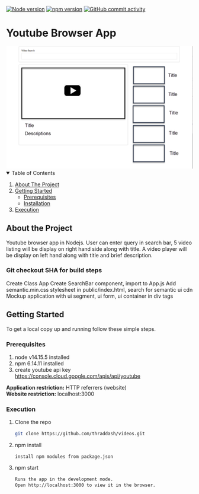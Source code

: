 [![Node version][node-shield]][node-url]
[![npm version][npm-shield]][npm-url]
[![GitHub commit activity][commits-shield]][commits-url]

# Youtube Browser App
<img src="https://github.com/thraddash/videos/blob/master/src/images/mockup.png" width="700" title="Mockup">

<!-- TABLE OF CONTENTS -->
<details open="open">
  <summary>Table of Contents</summary>
  <ol>
    <li>
      <a href="#about-the-project">About The Project</a>
    </li>
    <li>
      <a href="#getting-started">Getting Started</a>
      <ul>
        <li><a href="#prerequisites">Prerequisites</a></li>
        <li><a href="#installation">Installation</a></li>
      </ul>
    </li>
    <li><a href="#execution">Execution</a></li>

  </ol>
</details>

## About the Project
Youtube browser app in Nodejs. User can enter query in search bar, 5 video listing will be display on right hand side along with title.
A video player will be display on left hand along with title and brief description.

### Git checkout SHA for build steps
Create Class App
Create SearchBar component, import to App.js
Add semantic.min.css stylesheet in public/index.html, search for semantic ui cdn
Mockup application with ui segment, ui form, ui container in div tags

<!-- GETTING STARTED -->
## Getting Started
To get a local copy up and running follow these simple steps.

### Prerequisites
1. node v14.15.5 installed
2. npm 6.14.11 installed
3. create youtube api key https://console.cloud.google.com/apis/api/youtube  
  
  <b>Application restriction:</b> HTTP referrers (website)  
  <b>Website restriction:</b> localhost:3000  
  
### Execution

1. Clone the repo
   ```sh
   git clone https://github.com/thraddash/videos.git
   ```
2. npm install
   ```
   install npm modules from package.json
   ```
3. npm start
   ```
   Runs the app in the development mode.
   Open http://localhost:3000 to view it in the browser.
   ``` 
   
<!-- MARKDOWN LINKS & IMAGES -->
[node-shield]: https://img.shields.io/badge/node-v14.15.5-blue
[node-url]: https://nodejs.org/
[npm-shield]: https://img.shields.io/badge/npm-v6.14.11-orange
[npm-url]: https://www.npmjs.com/package/npm-install
[commits-shield]: https://img.shields.io/badge/commits-38-green.svg
[commits-url]: https://img.shields.io/github/commit-activity/y/thraddash/videos
[product-screenshot]: /src/images/mockup.png
